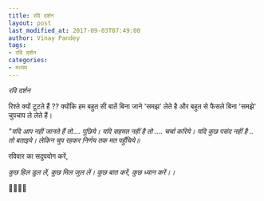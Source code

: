 ```yaml
---
title: रवि दर्शन
layout: post
last_modified_at: 2017-09-03T07:49:00
author: Vinay Pandey
tags:
- रवि दर्शन
categories:
- मध्यम
---
```

*रवि दर्शन*

रिश्ते क्यों टूटते हैं ??
क्योंकि हम बहुत सी बातें बिना जाने 'समझ' लेते है 
और बहुत से फैसले बिना 'समझे' चुपचाप ले लेते हैं। 

_"यदि आप नहीं जानते हैं तो...._
_*पूछिये*।_
_यदि सहमत नहीं है तो ...._
_*चर्चा करिये*।_
_यदि कुछ पसंद नहीं है .. तो_
_*बताइये*।_
_लेकिन चुप रहकर_ 
_*निर्णय तक मत पहुँचिये*॥_
        
रविवार का सदुपयोग करें,

*कुछ हिल डुल लें,*
*कुछ मिल जुल लें।*
*कुछ बात करें,*
*कुछ ध्यान करें।।*

🙏🌷🌷🙏


